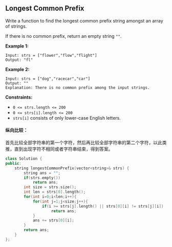 ## Longest Common Prefix

Write a function to find the longest common prefix string amongst an array of strings.

If there is no common prefix, return an empty string `""`.

**Example 1:**

```
Input: strs = ["flower","flow","flight"]
Output: "fl"
```

**Example 2:**

```
Input: strs = ["dog","racecar","car"]
Output: ""
Explanation: There is no common prefix among the input strings.
```

**Constraints:**

- `0 <= strs.length <= 200`
- `0 <= strs[i].length <= 200`
- `strs[i]` consists of only lower-case English letters.

#### 纵向比较：

​		首先比较全部字符串的第一个字符，然后再比较全部字符串的第二个字符，以此类推，直到出现字符不相同或者字符串结束，得到答案。

```c++
class Solution {
public:
    string longestCommonPrefix(vector<string>& strs) {
        string ans = "";
        if(strs.empty())
            return ans;
        int size = strs.size();
        int len = strs[0].length();
        for(int i=0;i<len;i++){
            for(int j=1;j<size;j++){
                if(i >= strs[j].length() || strs[0][i] != strs[j][i])
                    return ans;
            }
            ans += strs[0][i];
        }
        return ans;
    }
};
```

